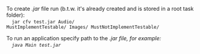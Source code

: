To create <em>.jar</em> file run (b.t.w. it's already created and is stored in a root task folder):<br>
&emsp;<code>jar cfv test.jar Audio/ MustImplementTestable/ Images/ MustNotImplementTestable/</code>

To run an application specify path to the <em>.jar</e> file, for example:<br>
&emsp;<code>java Main test.jar</code> 
